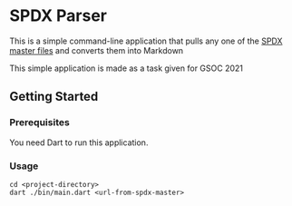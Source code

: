 # SPDX Parser

This is a simple command-line application that pulls any one of the [SPDX master files](https://github.com/spdx/license-list-XML/tree/master/src) and converts them into Markdown

This simple application is made as a task given for GSOC 2021

## Getting Started

### Prerequisites

You need Dart to run this application.

### Usage

```
cd <project-directory>
dart ./bin/main.dart <url-from-spdx-master>
```